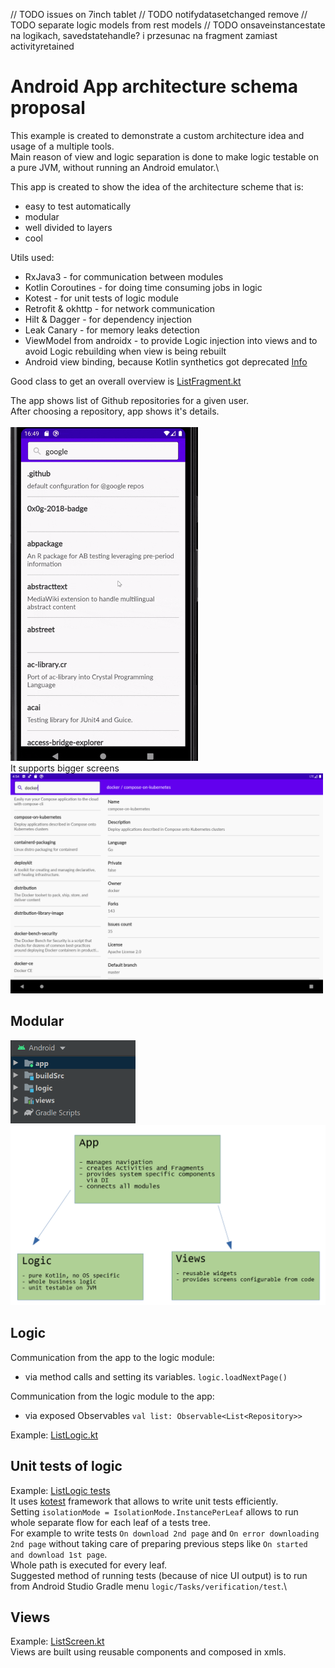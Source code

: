 // TODO issues on 7inch tablet
// TODO notifydatasetchanged remove
// TODO separate logic models from rest models
// TODO onsaveinstancestate na logikach, savedstatehandle? i przesunac na fragment zamiast activityretained

# Android App architecture schema proposal
This example is created to demonstrate a custom architecture idea and usage of a multiple tools.\
Main reason of view and logic separation is done to make logic testable on a pure JVM, without running an Android emulator.\

This app is created to show the idea of the architecture scheme that is:
- easy to test automatically
- modular
- well divided to layers
- cool

Utils used:
- RxJava3 - for communication between modules
- Kotlin Coroutines - for doing time consuming jobs in logic
- Kotest - for unit tests of logic module
- Retrofit & okhttp - for network communication
- Hilt & Dagger - for dependency injection
- Leak Canary - for memory leaks detection
- ViewModel from androidx - to provide Logic injection into views and to avoid Logic rebuilding when view is being rebuilt
- Android view binding, because Kotlin synthetics got deprecated [Info](https://developer.android.com/topic/libraries/view-binding/migration)

Good class to get an overall overview is [ListFragment.kt](app/src/main/java/me/szymanski/arch/ListFragment.kt)

The app shows list of Github repositories for a given user.\
After choosing a repository, app shows it's details.\
\
<img src="readmeImages/app.gif" alt="App" width="300"/>\
It supports bigger screens\
<img src="readmeImages/app_tablet.png" alt="On tablet" width="500"/>

## Modular
<img src="readmeImages/modules_studio.png" alt="Modules list" width="200"/>\
<img src="readmeImages/modules_diagram.png" alt="Architecture idea diagram" width="600"/>

## Logic
Communication from the app to the logic module:
- via method calls and setting its variables. `logic.loadNextPage()`

Communication from the logic module to the app:
- via exposed Observables `val list: Observable<List<Repository>>`

Example: [ListLogic.kt](logic/src/main/kotlin/me/szymanski/arch/logic/cases/ListLogic.kt)

## Unit tests of logic
Example: [ListLogic tests](logic/src/test/kotlin/me/szymanski/arch/logic/test/ListTest.kt)\
It uses [kotest](https://github.com/kotest/kotest) framework that allows to write unit tests efficiently.\
Setting `isolationMode = IsolationMode.InstancePerLeaf` allows to run whole separate flow for each leaf of a tests tree.\
For example to write tests `On download 2nd page` and `On error downloading 2nd page` without taking care of preparing previous steps like `On started and download 1st page`.\
Whole path is executed for every leaf.\
Suggested method of running tests (because of nice UI output) is to run from Android Studio Gradle menu `logic/Tasks/verification/test`.\

## Views

Example: [ListScreen.kt](views/src/main/java/me/szymanski/arch/screens/ListScreen.kt)\
Views are built using reusable components and composed in xmls.
